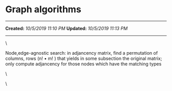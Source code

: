Graph algorithms
================

  -------------- ----------------------
  **Created:**   *10/5/2019 11:10 PM*
  **Updated:**   *10/5/2019 11:13 PM*
  -------------- ----------------------

\

Node,edge-agnostic search: in adjancency matrix, find a permutation of
columns, rows (n! • m! ) that yields in some subsection the original
matrix; only compute adjancency for those nodes which have the matching
types

\

\

 
